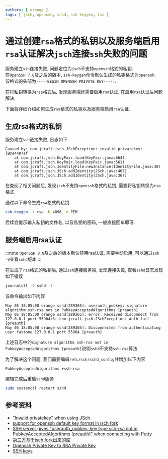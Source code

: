 ```yaml
---
authors: [ orange ]
tags: [ jsch, openssh, sshd, ssh-keygen, rsa ]
---
```


# 通过创建`rsa`格式的私钥以及服务端启用`rsa`认证解决`jsch`连接`ssh`失败的问题

服务建立`ssh`连接失败, 问题定位为`jsch`不支持`openssh`格式的私钥.<br/>
在`OpenSSH 7.8`及之后的版本, `ssh-keygen`命令默认生成的私钥格式为`openssh`.<br/>
该格式的头部为`-----BEGIN OPENSSH PRIVATE KEY-----`.<br/>

在将私钥转换为`rsa`格式后, 发现服务端还需要启用`rsa`认证, 在启用`rsa`认证后问题解决.<br/>

下面将详细介绍如何生成`rsa`格式的私钥以及服务端启用`rsa`认证.

<!--truncate-->

## 生成rsa格式的私钥

服务建立`ssh`链接失败, 日志如下

```log
Caused by: com.jcraft.jsch.JSchException: invalid privatekey: [B@e4487af
    at com.jcraft.jsch.KeyPair.load(KeyPair.java:664)
    at com.jcraft.jsch.KeyPair.load(KeyPair.java:561)
    at com.jcraft.jsch.IdentityFile.newInstance(IdentityFile.java:40)
    at com.jcraft.jsch.JSch.addIdentity(JSch.java:407)
    at com.jcraft.jsch.JSch.addIdentity(JSch.java:367)
```

在查阅了相关问题后, 发现`jsch`不支持`openssh`格式的私钥, 需要将私钥转换为`rsa`格式.<br/>

通过以下命令生成`rsa`格式的私钥

```bash
ssh-keygen -t rsa -b 4096 -m PEM
```

后续会提示输入私钥的文件名, 以及私钥的密码, 一般直接回车即可.

## 服务端启用rsa认证

:::note
`OpenSSH 8.8`及之后的版本默认禁用rsa认证, 需要手动启用, 可以通过`ssh -V`查看`sshd`版本
:::

在生成了`rsa`格式的私钥后, 通过`ssh`连接服务端, 发现连接失败, 查看`sshd`日志发现如下错误

```bash
journalctl -t sshd -f
```

该命令输出如下内容

```log
May 05 18:05:00 orange sshd[289365]: userauth_pubkey: signature algorithm ssh-rsa not in PubkeyAcceptedAlgorithms [preauth]
May 05 18:05:00 orange sshd[289365]: error: Received disconnect from 127.0.0.1 port 55904:3: com.jcraft.jsch.JSchException: Auth fail [preauth]
May 05 18:05:00 orange sshd[289365]: Disconnected from authenticating user fastone 127.0.0.1 port 55904 [preauth]
```

上述日志中的`signature algorithm ssh-rsa not in PubkeyAcceptedAlgorithms [preauth]`说明`sshd`不支持`ssh-rsa`算法.<br/>

为了解决这个问题, 我们需要编辑`/etc/ssh/sshd_config`并增加以下内容

```properties title="/etc/ssh/sshd_config"
PubkeyAcceptedAlgorithms +ssh-rsa
```

编辑完成后重启`sshd`服务

```bash
sudo systemctl restart sshd
```

## 参考资料

- ["Invalid privatekey" when using JSch](https://stackoverflow.com/questions/53134212/invalid-privatekey-when-using-jsch)
- [support for openssh default key format in jsch fork](https://www.matez.de/index.php/2020/10/16/support-for-openssh-default-key-format-in-jsch-fork/#:~:text=If%20you%20are%20a%20user,them%20to%20old%20pem%20format.&text=Please%20upgrade%20to%20version%200.1,and%20give%20it%20a%20try.)
- [SSH server gives "userauth_pubkey: key type ssh-rsa not in PubkeyAcceptedAlgorithms [preauth]" when connecting with Putty](https://unix.stackexchange.com/questions/721606/ssh-server-gives-userauth-pubkey-key-type-ssh-rsa-not-in-pubkeyacceptedalgorit)
- [第三方基于jsch fork出来的库](https://github.com/mwiede/jsch)
- [Openssh Private Key to RSA Private Key](https://stackoverflow.com/questions/54994641/openssh-private-key-to-rsa-private-key)
- [SSH keys](https://wiki.archlinux.org/title/SSH_keys)